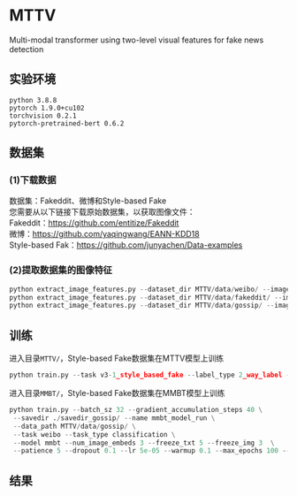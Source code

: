 # MTTV
Multi-modal transformer using two-level visual features for fake news detection
## 实验环境
    python 3.8.8
    pytorch 1.9.0+cu102
    torchvision 0.2.1
    pytorch-pretrained-bert 0.6.2
## 数据集
### (1)下载数据
数据集：Fakeddit、微博和Style-based Fake  
您需要从以下链接下载原始数据集，以获取图像文件：  
Fakeddit：https://github.com/entitize/Fakeddit   
微博：https://github.com/yaqingwang/EANN-KDD18  
Style-based Fak：https://github.com/junyachen/Data-examples   
### (2)提取数据集的图像特征
```Python
python extract_image_features.py --dataset_dir MTTV/data/weibo/ --image_dir ${your_Fakeddit_image_dir} --feature_dir ./data/weibo/  
python extract_image_features.py --dataset_dir MTTV/data/fakeddit/ --image_dir ${your_weibo_image_dir} --feature_dir ./data/fakeddit/  
python extract_image_features.py --dataset_dir MTTV/data/gossip/ --image_dir ${your_Style-based-Fake_image_dir} --feature_dir ./data/gossip/
```
## 训练
进入目录``MTTV/``，Style-based Fake数据集在MTTV模型上训练
```Python
python train.py --task v3-1_style_based_fake --label_type 2_way_label --batch_sz 32 --gradient_accumulation_steps 20 --max_epochs 20 --name fakeddit_2_way --bert_model bert-base-uncased --global_image_embeds 5 --region_image_embeds 20 --num_image_embeds 25
```  
进入目录``MMBT/``，Style-based Fake数据集在MMBT模型上训练
```Python
python train.py --batch_sz 32 --gradient_accumulation_steps 40 \
 --savedir ./savedir_gossip/ --name mmbt_model_run \
 --data_path MTTV/data/gossip/ \
 --task weibo --task_type classification \
 --model mmbt --num_image_embeds 3 --freeze_txt 5 --freeze_img 3  \
 --patience 5 --dropout 0.1 --lr 5e-05 --warmup 0.1 --max_epochs 100 --seed 1
```

## 结果

